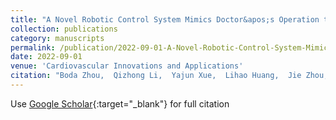 ```yaml
---
title: "A Novel Robotic Control System Mimics Doctor&apos;s Operation to Assist Percutaneous Coronary Intervention"
collection: publications
category: manuscripts
permalink: /publication/2022-09-01-A-Novel-Robotic-Control-System-Mimics-Doctors-Operation-to-Assist-Percutaneous-Coronary-Intervention
date: 2022-09-01
venue: 'Cardiovascular Innovations and Applications'
citation: "Boda Zhou,  Qizhong Li,  Yajun Xue,  Lihao Huang,  Jie Zhou,  Ou Zhang,  Ping Zhang,  Gangtie Zheng, &quot;A Novel Robotic Control System Mimics Doctor's Operation to Assist Percutaneous Coronary Intervention.&quot; Cardiovascular Innovations and Applications, 2022."
---
```

Use [Google Scholar](https://scholar.google.com/scholar?q=A+Novel+Robotic+Control+System+Mimics+Doctor&#x27;s+Operation+to+Assist+Percutaneous+Coronary+Intervention){:target="_blank"} for full citation
